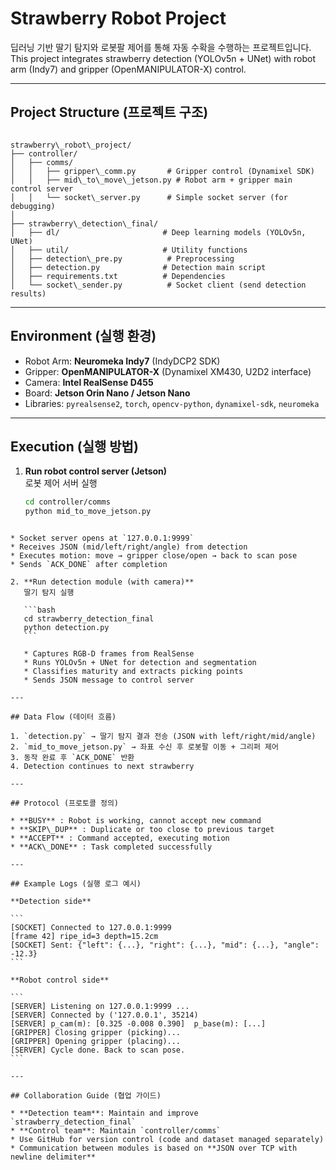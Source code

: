 # Strawberry Robot Project

딥러닝 기반 딸기 탐지와 로봇팔 제어를 통해 자동 수확을 수행하는 프로젝트입니다.  
This project integrates strawberry detection (YOLOv5n + UNet) with robot arm (Indy7) and gripper (OpenMANIPULATOR-X) control.

---

## Project Structure (프로젝트 구조)

```

strawberry\_robot\_project/
├── controller/
│   ├── comms/
│   │   ├── gripper\_comm.py       # Gripper control (Dynamixel SDK)
│   │   ├── mid\_to\_move\_jetson.py # Robot arm + gripper main control server
│   │   └── socket\_server.py      # Simple socket server (for debugging)
│
├── strawberry\_detection\_final/
│   ├── dl/                       # Deep learning models (YOLOv5n, UNet)
│   ├── util/                     # Utility functions
│   ├── detection\_pre.py          # Preprocessing
│   ├── detection.py              # Detection main script
│   ├── requirements.txt          # Dependencies
│   └── socket\_sender.py          # Socket client (send detection results)

````

---

## Environment (실행 환경)

- Robot Arm: **Neuromeka Indy7** (IndyDCP2 SDK)
- Gripper: **OpenMANIPULATOR-X** (Dynamixel XM430, U2D2 interface)
- Camera: **Intel RealSense D455**
- Board: **Jetson Orin Nano / Jetson Nano**
- Libraries: `pyrealsense2`, `torch`, `opencv-python`, `dynamixel-sdk`, `neuromeka`

---

## Execution (실행 방법)

1. **Run robot control server (Jetson)**  
   로봇 제어 서버 실행
   ```bash
   cd controller/comms
   python mid_to_move_jetson.py
````

* Socket server opens at `127.0.0.1:9999`
* Receives JSON (mid/left/right/angle) from detection
* Executes motion: move → gripper close/open → back to scan pose
* Sends `ACK_DONE` after completion

2. **Run detection module (with camera)**
   딸기 탐지 실행

   ```bash
   cd strawberry_detection_final
   python detection.py
   ```

   * Captures RGB-D frames from RealSense
   * Runs YOLOv5n + UNet for detection and segmentation
   * Classifies maturity and extracts picking points
   * Sends JSON message to control server

---

## Data Flow (데이터 흐름)

1. `detection.py` → 딸기 탐지 결과 전송 (JSON with left/right/mid/angle)
2. `mid_to_move_jetson.py` → 좌표 수신 후 로봇팔 이동 + 그리퍼 제어
3. 동작 완료 후 `ACK_DONE` 반환
4. Detection continues to next strawberry

---

## Protocol (프로토콜 정의)

* **BUSY** : Robot is working, cannot accept new command
* **SKIP\_DUP** : Duplicate or too close to previous target
* **ACCEPT** : Command accepted, executing motion
* **ACK\_DONE** : Task completed successfully

---

## Example Logs (실행 로그 예시)

**Detection side**

```
[SOCKET] Connected to 127.0.0.1:9999
[frame 42] ripe_id=3 depth=15.2cm
[SOCKET] Sent: {"left": {...}, "right": {...}, "mid": {...}, "angle": -12.3}
```

**Robot control side**

```
[SERVER] Listening on 127.0.0.1:9999 ...
[SERVER] Connected by ('127.0.0.1', 35214)
[SERVER] p_cam(m): [0.325 -0.008 0.390]  p_base(m): [...]
[GRIPPER] Closing gripper (picking)...
[GRIPPER] Opening gripper (placing)...
[SERVER] Cycle done. Back to scan pose.
```

---

## Collaboration Guide (협업 가이드)

* **Detection team**: Maintain and improve `strawberry_detection_final`
* **Control team**: Maintain `controller/comms`
* Use GitHub for version control (code and dataset managed separately)
* Communication between modules is based on **JSON over TCP with newline delimiter**

